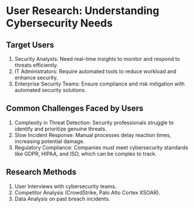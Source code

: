 # User Research: Understanding Cybersecurity Needs

## Target Users
1. Security Analysts: Need real-time insights to monitor and respond to threats efficiently.
2. IT Administrators: Require automated tools to reduce workload and enhance security.
3. Enterprise Security Teams: Ensure compliance and risk mitigation with automated security solutions.

## Common Challenges Faced by Users
1. Complexity in Threat Detection: Security professionals struggle to identify and prioritize genuine threats.
2. Slow Incident Response: Manual processes delay reaction times, increasing potential damage.
3. Regulatory Compliance: Companies must meet cybersecurity standards like GDPR, HIPAA, and ISO, which can be complex to track.

## Research Methods  
1. User Interviews with cybersecurity teams.  
2. Competitor Analysis (CrowdStrike, Palo Alto Cortex XSOAR).  
3. Data Analysis on past breach incidents. 